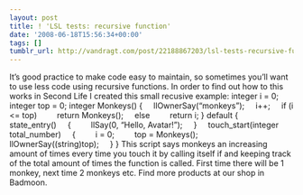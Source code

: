 ```yaml
---
layout: post
title: ! 'LSL tests: recursive function'
date: '2008-06-18T15:56:34+00:00'
tags: []
tumblr_url: http://vandragt.com/post/22188867203/lsl-tests-recursive-function
---
```

It’s good practice to make code easy to maintain, so sometimes you’ll want to use less code using recursive functions. In order to find out how to this works in Second Life I created this small recusive example:     integer i = 0;       integer top = 0;        integer Monkeys()        {            llOwnerSay(“monkeys”);            i++;            if (i <= top)                return Monkeys();            else                return i;        }        default        {            state_entry()            {                llSay(0, “Hello, Avatar!”);            }            touch_start(integer total_number)            {                i = 0;                top = Monkeys();                llOwnerSay((string)top);            }        }   This script says monkeys an increasing amount of times every time you touch it by calling itself if and keeping track of the total amount of times the function is called. First time there will be 1 monkey, next time 2 monkeys etc. Find more products at our shop in Badmoon.
